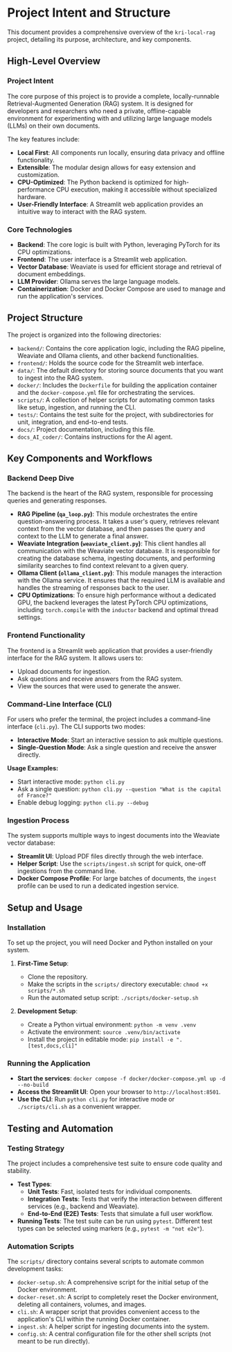 # Project Intent and Structure

This document provides a comprehensive overview of the `kri-local-rag` project, detailing its purpose, architecture, and key components.

## High-Level Overview

### Project Intent

The core purpose of this project is to provide a complete, locally-runnable Retrieval-Augmented Generation (RAG) system. It is designed for developers and researchers who need a private, offline-capable environment for experimenting with and utilizing large language models (LLMs) on their own documents.

The key features include:
-   **Local First**: All components run locally, ensuring data privacy and offline functionality.
-   **Extensible**: The modular design allows for easy extension and customization.
-   **CPU-Optimized**: The Python backend is optimized for high-performance CPU execution, making it accessible without specialized hardware.
-   **User-Friendly Interface**: A Streamlit web application provides an intuitive way to interact with the RAG system.

### Core Technologies

-   **Backend**: The core logic is built with Python, leveraging PyTorch for its CPU optimizations.
-   **Frontend**: The user interface is a Streamlit web application.
-   **Vector Database**: Weaviate is used for efficient storage and retrieval of document embeddings.
-   **LLM Provider**: Ollama serves the large language models.
-   **Containerization**: Docker and Docker Compose are used to manage and run the application's services.

## Project Structure

The project is organized into the following directories:

-   `backend/`: Contains the core application logic, including the RAG pipeline, Weaviate and Ollama clients, and other backend functionalities.
-   `frontend/`: Holds the source code for the Streamlit web interface.
-   `data/`: The default directory for storing source documents that you want to ingest into the RAG system.
-   `docker/`: Includes the `Dockerfile` for building the application container and the `docker-compose.yml` file for orchestrating the services.
-   `scripts/`: A collection of helper scripts for automating common tasks like setup, ingestion, and running the CLI.
-   `tests/`: Contains the test suite for the project, with subdirectories for unit, integration, and end-to-end tests.
-   `docs/`: Project documentation, including this file.
-   `docs_AI_coder/`: Contains instructions for the AI agent.

## Key Components and Workflows

### Backend Deep Dive

The backend is the heart of the RAG system, responsible for processing queries and generating responses.

-   **RAG Pipeline (`qa_loop.py`)**: This module orchestrates the entire question-answering process. It takes a user's query, retrieves relevant context from the vector database, and then passes the query and context to the LLM to generate a final answer.
-   **Weaviate Integration (`weaviate_client.py`)**: This client handles all communication with the Weaviate vector database. It is responsible for creating the database schema, ingesting documents, and performing similarity searches to find context relevant to a given query.
-   **Ollama Client (`ollama_client.py`)**: This module manages the interaction with the Ollama service. It ensures that the required LLM is available and handles the streaming of responses back to the user.
-   **CPU Optimizations**: To ensure high performance without a dedicated GPU, the backend leverages the latest PyTorch CPU optimizations, including `torch.compile` with the `inductor` backend and optimal thread settings.

### Frontend Functionality

The frontend is a Streamlit web application that provides a user-friendly interface for the RAG system. It allows users to:
-   Upload documents for ingestion.
-   Ask questions and receive answers from the RAG system.
-   View the sources that were used to generate the answer.

### Command-Line Interface (CLI)

For users who prefer the terminal, the project includes a command-line interface (`cli.py`). The CLI supports two modes:
-   **Interactive Mode**: Start an interactive session to ask multiple questions.
-   **Single-Question Mode**: Ask a single question and receive the answer directly.

**Usage Examples:**

-   Start interactive mode: `python cli.py`
-   Ask a single question: `python cli.py --question "What is the capital of France?"`
-   Enable debug logging: `python cli.py --debug`

### Ingestion Process

The system supports multiple ways to ingest documents into the Weaviate vector database:

-   **Streamlit UI**: Upload PDF files directly through the web interface.
-   **Helper Script**: Use the `scripts/ingest.sh` script for quick, one-off ingestions from the command line.
-   **Docker Compose Profile**: For large batches of documents, the `ingest` profile can be used to run a dedicated ingestion service.

## Setup and Usage

### Installation

To set up the project, you will need Docker and Python installed on your system.

1.  **First-Time Setup**:
    -   Clone the repository.
    -   Make the scripts in the `scripts/` directory executable: `chmod +x scripts/*.sh`
    -   Run the automated setup script: `./scripts/docker-setup.sh`

2.  **Development Setup**:
    -   Create a Python virtual environment: `python -m venv .venv`
    -   Activate the environment: `source .venv/bin/activate`
    -   Install the project in editable mode: `pip install -e ".[test,docs,cli]"`

### Running the Application

-   **Start the services**: `docker compose -f docker/docker-compose.yml up -d --no-build`
-   **Access the Streamlit UI**: Open your browser to `http://localhost:8501`.
-   **Use the CLI**: Run `python cli.py` for interactive mode or `./scripts/cli.sh` as a convenient wrapper.

## Testing and Automation

### Testing Strategy

The project includes a comprehensive test suite to ensure code quality and stability.

-   **Test Types**:
    -   **Unit Tests**: Fast, isolated tests for individual components.
    -   **Integration Tests**: Tests that verify the interaction between different services (e.g., backend and Weaviate).
    -   **End-to-End (E2E) Tests**: Tests that simulate a full user workflow.
-   **Running Tests**: The test suite can be run using `pytest`. Different test types can be selected using markers (e.g., `pytest -m "not e2e"`).

### Automation Scripts

The `scripts/` directory contains several scripts to automate common development tasks:

-   `docker-setup.sh`: A comprehensive script for the initial setup of the Docker environment.
-   `docker-reset.sh`: A script to completely reset the Docker environment, deleting all containers, volumes, and images.
-   `cli.sh`: A wrapper script that provides convenient access to the application's CLI within the running Docker container.
-   `ingest.sh`: A helper script for ingesting documents into the system.
-   `config.sh`: A central configuration file for the other shell scripts (not meant to be run directly).

